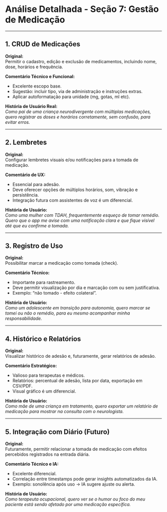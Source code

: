# Análise Detalhada - Seção 7: Gestão de Medicação

---

## **1. CRUD de Medicações**

**Original:**  
Permitir o cadastro, edição e exclusão de medicamentos, incluindo nome, dose, horários e frequência.

**Comentário Técnico e Funcional:**  
- Excelente escopo base.  
- Sugestão: incluir tipo, via de administração e instruções extras.  
- Aplicar autoformatação para unidade (mg, gotas, ml etc).

**História de Usuário Real:**  
*Como pai de uma criança neurodivergente com múltiplas medicações, quero registrar as doses e horários corretamente, sem confusão, para evitar erros.*

---

## **2. Lembretes**

**Original:**  
Configurar lembretes visuais e/ou notificações para a tomada de medicação.

**Comentário de UX:**  
- Essencial para adesão.  
- Deve oferecer opções de múltiplos horários, som, vibração e persistência.  
- Integração futura com assistentes de voz é um diferencial.

**História de Usuário:**  
*Como uma mulher com TDAH, frequentemente esqueço de tomar remédio. Quero que o app me avise com uma notificação clara e que fique visível até que eu confirme a tomada.*

---

## **3. Registro de Uso**

**Original:**  
Possibilitar marcar a medicação como tomada (check).

**Comentário Técnico:**  
- Importante para rastreamento.  
- Deve permitir visualização por dia e marcação com ou sem justificativa.  
- Exemplo: “não tomado - efeito colateral”.

**História de Usuário:**  
*Como um adolescente em transição para autonomia, quero marcar se tomei ou não o remédio, para eu mesmo acompanhar minha responsabilidade.*

---

## **4. Histórico e Relatórios**

**Original:**  
Visualizar histórico de adesão e, futuramente, gerar relatórios de adesão.

**Comentário Estratégico:**  
- Valioso para terapeutas e médicos.  
- Relatórios: percentual de adesão, lista por data, exportação em CSV/PDF.  
- Visual gráfico é um diferencial.

**História de Usuário:**  
*Como mãe de uma criança em tratamento, quero exportar um relatório de medicação para mostrar na consulta com o neurologista.*

---

## **5. Integração com Diário (Futuro)**

**Original:**  
Futuramente, permitir relacionar a tomada de medicação com efeitos percebidos registrados na entrada diária.

**Comentário Técnico e IA:**  
- Excelente diferencial.  
- Correlação entre timestamps pode gerar insights automatizados da IA.  
- Exemplo: sonolência após uso → IA sugere ajuste ou alerta.

**História de Usuário:**  
*Como terapeuta ocupacional, quero ver se o humor ou foco do meu paciente está sendo afetado por uma medicação específica.*